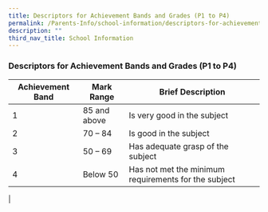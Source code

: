 ```yaml
---
title: Descriptors for Achievement Bands and Grades (P1 to P4)
permalink: /Parents-Info/school-information/descriptors-for-achievement-bands-and-grades/
description: ""
third_nav_title: School Information
---
```

### Descriptors for Achievement Bands and Grades (P1 to P4)

| Achievement Band | Mark Range | Brief Description |
|---|---|---|
| 1 | 85 and above | Is very good in the subject |
| 2 | 70 – 84 | Is good in the subject |
| 3 | 50 – 69 | Has adequate grasp of the subject |
| 4 | Below 50 | Has not met the minimum requirements for the subject |
|
